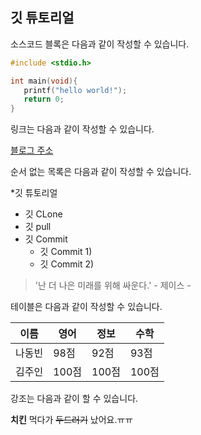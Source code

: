 ## 깃 튜토리얼

소스코드 블록은 다음과 같이 작성할 수 있습니다.

```c
#include <stdio.h>

int main(void){
   printf("hello world!");
   return 0;
}
```

링크는 다음과 같이 작성할 수 있습니다.

[블로그 주소](https://blog.naver.com/okji_)

순서 없는 목록은 다음과 같이 작성할 수 있습니다.

*깃 튜토리얼
 * 깃 CLone
 * 깃 pull
 * 깃 Commit
     - 깃 Commit 1)
     - 깃 Commit 2)
   
   
   
> '난 더 나은 미래를 위해 싸운다.' - 제이스 -

테이블은 다음과 같이 작성할 수 있습니다.

이름|영어|정보|수학
---|---|---|---|
나동빈|98점|92점|93점
김주인|100점|100점|100점

강조는 다음과 같이 할 수 있습니다.

**치킨** 먹다가 ~~두드러기~~ 났어요.ㅠㅠ
